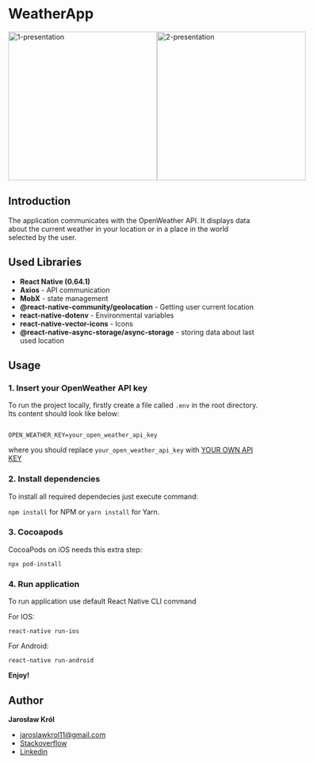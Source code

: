 # WeatherApp

<div style="display: flex; flex-direction: row;">
<img width="300" alt="1-presentation" src="https://user-images.githubusercontent.com/10097549/119831581-b6559f00-befd-11eb-8d44-e1ffb04a0e99.png">
<img width="300" alt="2-presentation" src="https://user-images.githubusercontent.com/10097549/119831599-bbb2e980-befd-11eb-9a33-1c6fa1a277fb.png">
</div>

## Introduction

The application communicates with the OpenWeather API. It displays data about the current weather in your location or in a place in the world selected by the user.

## Used Libraries

- **React Native (0.64.1)**
- **Axios** - API communication
- **MobX** - state management
- **@react-native-community/geolocation** - Getting user current location
- **react-native-dotenv** - Environmental variables
- **react-native-vector-icons** - Icons
- **@react-native-async-storage/async-storage** - storing data about last used location

## Usage

### 1. Insert your OpenWeather API key

To run the project locally, firstly create a file called `.env` in the root directory. Its content should look like below:

```

OPEN_WEATHER_KEY=your_open_weather_api_key

```

where you should replace `your_open_weather_api_key` with [YOUR OWN API KEY](https://home.openweathermap.org/api_keys)

### 2. Install dependencies

To install all required dependecies just execute command:

`npm install` for NPM or `yarn install` for Yarn.

### 3. Cocoapods

CocoaPods on iOS needs this extra step:

```
npx pod-install
```

### 4. Run application

To run application use default React Native CLI command

For IOS:

```
react-native run-ios
```

For Android:

```
react-native run-android
```

**Enjoy!**

## Author

**Jarosław Król**

* jaroslawkrol11@gmail.com
* [Stackoverflow](https://stackoverflow.com/users/6848233/jaroslaw-k)
* [Linkedin](https://www.linkedin.com/in/jaros%C5%82aw-kr%C3%B3l-1b464211a/)
